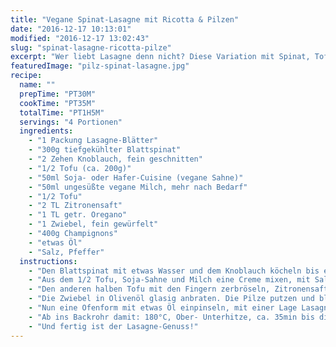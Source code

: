 ```yaml
---
title: "Vegane Spinat-Lasagne mit Ricotta & Pilzen"
date: "2016-12-17 10:13:01"
modified: "2016-12-17 13:02:43"
slug: "spinat-lasagne-ricotta-pilze"
excerpt: "Wer liebt Lasagne denn nicht? Diese Variation mit Spinat, Tofu-Ricotta und Pilzen schmeckt vorzüglich und bietet Abwechslung."
featuredImage: "pilz-spinat-lasagne.jpg"
recipe:
  name: ""
  prepTime: "PT30M"
  cookTime: "PT35M"
  totalTime: "PT1H5M"
  servings: "4 Portionen"
  ingredients:
    - "1 Packung Lasagne-Blätter"
    - "300g tiefgekühlter Blattspinat"
    - "2 Zehen Knoblauch, fein geschnitten"
    - "1/2 Tofu (ca. 200g)"
    - "50ml Soja- oder Hafer-Cuisine (vegane Sahne)"
    - "50ml ungesüßte vegane Milch, mehr nach Bedarf"
    - "1/2 Tofu"
    - "2 TL Zitronensaft"
    - "1 TL getr. Oregano"
    - "1 Zwiebel, fein gewürfelt"
    - "400g Champignons"
    - "etwas Öl"
    - "Salz, Pfeffer"
  instructions:
    - "Den Blattspinat mit etwas Wasser und dem Knoblauch köcheln bis er aufgetaut ist. Abschmecken und leicht auskühlen lassen. Etwas Wasser darf ruhig dabei bleiben."
    - "Aus dem 1/2 Tofu, Soja-Sahne und Milch eine Creme mixen, mit Salz und Pfeffer abschmecken."
    - "Den anderen halben Tofu mit den Fingern zerbröseln, Zitronensaft, Oregano und Salz zugeben."
    - "Die Zwiebel in Olivenöl glasig anbraten. Die Pilze putzen und blättrig schneiden. Mit anbraten, würzen und beiseite stellen."
    - "Nun eine Ofenform mit etwas Öl einpinseln, mit einer Lage Lasagneblätter starten, dann Spinat, Pilze, etwas Tofu und Tofu-Creme darauf verteilen, und wieder von vorne bis alles aufgebraucht ist. Mit Tofu-Creme abschließen."
    - "Ab ins Backrohr damit: 180°C, Ober- Unterhitze, ca. 35min bis die Lasagneblätter durch sind"
    - "Und fertig ist der Lasagne-Genuss!"
---
```


